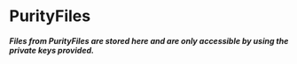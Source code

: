 # PurityFiles

##### Files from PurityFiles are stored here and are only accessible by using the private keys provided.
